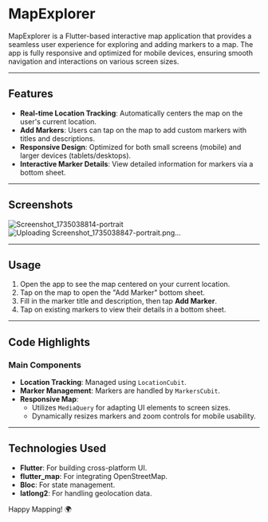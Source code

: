 # MapExplorer

MapExplorer is a Flutter-based interactive map application that provides a seamless user experience for exploring and adding markers to a map. The app is fully responsive and optimized for mobile devices, ensuring smooth navigation and interactions on various screen sizes.

---

## Features

- **Real-time Location Tracking**: Automatically centers the map on the user's current location.
- **Add Markers**: Users can tap on the map to add custom markers with titles and descriptions.
- **Responsive Design**: Optimized for both small screens (mobile) and larger devices (tablets/desktops).
- **Interactive Marker Details**: View detailed information for markers via a bottom sheet.


---

## Screenshots

![Screenshot_1735038814-portrait](https://github.com/user-attachments/assets/58e5627f-a550-4cae-be3a-7ee56d9fe7e1)
![Uploading Screenshot_1735038847-portrait.png…]()


---


## Usage

1. Open the app to see the map centered on your current location.
2. Tap on the map to open the "Add Marker" bottom sheet.
3. Fill in the marker title and description, then tap **Add Marker**.
4. Tap on existing markers to view their details in a bottom sheet.

---

## Code Highlights

### Main Components

- **Location Tracking**: Managed using `LocationCubit`.
- **Marker Management**: Markers are handled by `MarkersCubit`.
- **Responsive Map**:
  - Utilizes `MediaQuery` for adapting UI elements to screen sizes.
  - Dynamically resizes markers and zoom controls for mobile usability.

---

## Technologies Used

- **Flutter**: For building cross-platform UI.
- **flutter_map**: For integrating OpenStreetMap.
- **Bloc**: For state management.
- **latlong2**: For handling geolocation data.


Happy Mapping! 🌍

